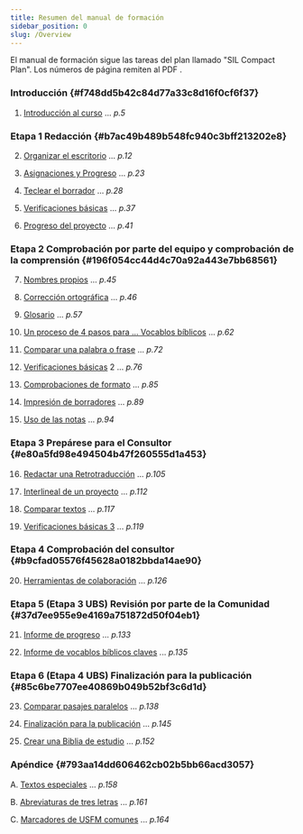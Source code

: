 ```yaml
---
title: Resumen del manual de formación
sidebar_position: 0
slug: /Overview
---
```




El manual de formación sigue las tareas del plan llamado "SIL Compact Plan". Los números de página remiten al PDF [](https://manual.paratext.org/img/Ptx-man-en-9.3.pdf).


### Introducción {#f748dd5b42c84d77a33c8d16f0cf6f37}


1. [Introducción al curso](/1.Intro) ... _p.5_


### Etapa 1 Redacción {#b7ac49b489b548fc940c3bff213202e8}


2. [Organizar el escritorio](/2.OD) ... _p.12_



3. [Asignaciones y Progreso](/3.PP1) ... _p.23_



4. [Teclear el borrador](/4.KD) ... _p.28_



5. [Verificaciones básicas](/5.BC1) ... _p.37_



6. [Progreso del proyecto](/6.PP2) ... _p.41_


### Etapa 2 Comprobación por parte del equipo y comprobación de la comprensión {#196f054cc44d4c70a92a443e7bb68561}


7. [Nombres propios](/7.PN) ... _p.45_



8. [Corrección ortográfica](/8.SP) ... _p.46_



9. [Glosario](/9.GL) ... _p.57_



10. [Un proceso de 4 pasos para ... Vocablos bíblicos](/10.BT) ... _p.62_



11. [Comparar una palabra o frase](/11.MP) ... _p.72_



12. [Verificaciones básicas](/12.BC2) 2 ... _p.76_



13. [Comprobaciones de formato](/13.FC) ... _p.85_



14. [Impresión de borradores](/14.PD) ... _p.89_



15. [Uso de las notas](/15.UN) ... _p.94_


### Etapa 3 Prepárese para el Consultor {#e80a5fd98e494504b47f260555d1a453}


16. [Redactar una Retrotraducción](/16.BT1) ... _p.105_



17. [Interlineal de un proyecto](/17.BT2) ... _p.112_



18. [Comparar textos](/18.CT) ... _p.117_



19. [Verificaciones básicas 3](/19.BC3) ... _p.119_


### Etapa 4 Comprobación del consultor {#b9cfad05576f45628a0182bbda14ae90}


20. [Herramientas de colaboración](/20.CT) ... _p.126_


### Etapa 5 (Etapa 3 UBS) Revisión por parte de la Comunidad {#37d7ee955e9e4169a751872d50f04eb1}


21. [Informe de progreso](/21.PPR) ... _p.133_



22. [Informe de vocablos bíblicos claves](/22.BTR) ... _p.135_


### Etapa 6 (Etapa 4 UBS) Finalización para la publicación {#85c6be7707ee40869b049b52bf3c6d1d}


23. [Comparar pasajes paralelos](/23.PP) ... _p.138_



24. [Finalización para la publicación](/24.FFP) ... _p.145_



25. [Crear una Biblia de estudio](/25.StudyBibles) ... _p.152_


### Apéndice {#793aa14dd606462cb02b5bb66acd3057}


A. [Textos especiales](/A.st) ... _p.158_



B. [Abreviaturas de tres letras](/B.3l) ... _p.161_



C. [Marcadores de USFM comunes](/C.USFM) ... _p.164_

